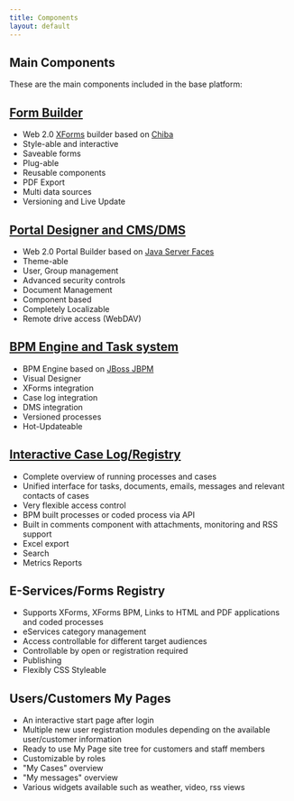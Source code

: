 ```yaml
---
title: Components
layout: default
---
```


Main Components
------------

These are the main components included in the base platform:

[Form Builder](formbuilder.html)
------------

 * Web 2.0 [XForms](http://www.w3.org/MarkUp/Forms/) builder based on [Chiba](http://www.chiba-project.org)
 * Style-able and interactive
 * Saveable forms
 * Plug-able
 * Reusable components
 * PDF Export
 * Multi data sources
 * Versioning and Live Update


[Portal Designer and CMS/DMS](portal.html)
-----------------------

 * Web 2.0 Portal Builder based on [Java Server Faces](http://java.sun.com/javaee/javaserverfaces/)
 * Theme-able
 * User, Group management
 * Advanced security controls
 * Document Management
 * Component based
 * Completely Localizable
 * Remote drive access (WebDAV)

[BPM Engine and Task system](process.html)
--------------------------

 * BPM Engine based on [JBoss JBPM](http://www.jbpm.org)
 * Visual Designer
 * XForms integration
 * Case log integration
 * DMS integration
 * Versioned processes
 * Hot-Updateable

[Interactive Case Log/Registry](case.html)
-------------------------------

 * Complete overview of running processes and cases
 * Unified interface for tasks, documents, emails, messages and relevant contacts of cases
 * Very flexible access control
 * BPM built processes or coded process via API
 * Built in comments component with attachments, monitoring and RSS support
 * Excel export
 * Search
 * Metrics Reports

E-Services/Forms Registry
-------------------

 * Supports XForms, XForms BPM, Links to HTML and PDF applications and coded processes
 * eServices category management
 * Access controllable for different target audiences
 * Controllable by open or registration required
 * Publishing
 * Flexibly CSS Styleable

Users/Customers My Pages
-----------------

 * An interactive start page after login
 * Multiple new user registration modules depending on the available user/customer information
 * Ready to use My Page site tree for customers and staff members
 * Customizable by roles
 * "My Cases" overview
 * "My messages" overview
 * Various widgets available such as weather, video, rss views




